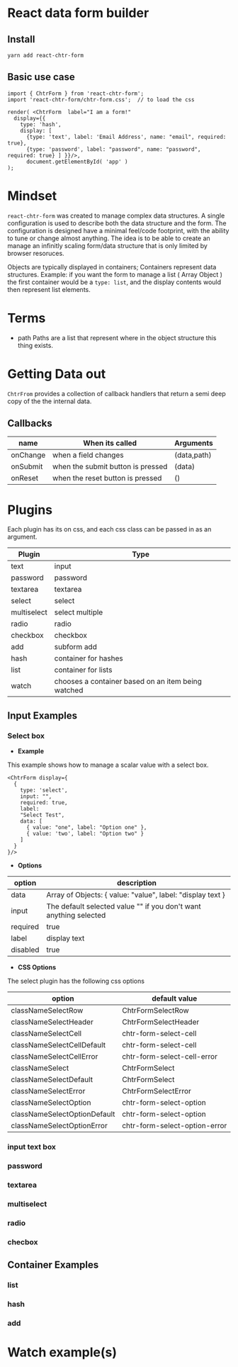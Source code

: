 # React data form builder

## Install

```
yarn add react-chtr-form
```

## Basic use case

```
import { ChtrForm } from 'react-chtr-form';
import 'react-chtr-form/chtr-form.css';  // to load the css

render( <ChtrForm  label="I am a form!" 
  display={{ 
    type: 'hash', 
    display: [ 
      {type: 'text', label: 'Email Address', name: "email", required: true}, 
      {type: 'password', label: "password", name: "password", required: true} ] }}/>, 
      document.getElementById( 'app' ) 
); 
```

# Mindset

`react-chtr-form` was created to manage complex data structures.  A single configuration is used to describe both the data structure and the form.  The configuration is designed have a minimal feel/code footprint, with the ability to tune or change almost anything.  The idea is to be able to create an manage an infinitly scaling form/data structure that is only limited by browser resoruces.

Objects are typically displayed in containers; Containers represent data structures.  Example: if you want the form to manage a list ( Array Object ) the first container would be a `type: list`,  and the display contents would then represent list elements. 


# Terms

* path
Paths are a list that represent where in the object structure this thing exists.

# Getting Data out

`ChtrFrom` provides a collection of callback handlers that return a semi deep copy of the the internal data.


## Callbacks

| name | When its called | Arguments |
| ---- | --------------- | --------- |
| onChange | when a field changes | (data,path) |
| onSubmit | when the submit button is pressed | (data) |
| onReset  | when the reset button is pressed  | () |



# Plugins

Each plugin has its on css, and each css class can be passed in as an argument.

| Plugin      |       Type           |
| ----------- | -------------------- |
| text        | input                |
| password    | password             |
| textarea    | textarea             |
| select      | select               |
| multiselect | select multiple      |
| radio       | radio                |
| checkbox    | checkbox             |
| add         | subform add          |
| hash        | container for hashes |
| list        | container for lists  |
| watch       | chooses a container based on an item being watched |

## Input Examples

### Select box

* **Example**

This example shows how to manage a scalar value with a select box.

```
<ChtrForm display={
  { 
    type: 'select', 
    input: "", 
    required: true, 
    label: 
    "Select Test", 
    data: [
      { value: "one", label: "Option one" }, 
      { value: 'two', label: "Option two" }
    ] 
  }
}/>
```

* **Options**

| option | description |
| ------ | ----------- |
| data | Array of Objects: { value: "value", label: "display text } |
| input | The default selected value "" if you don't want anything selected |
| required | true|false, denotes if the field is required for the onSubmit action to be called |
| label | display text |
| disabled | true|false, denotes if this field is disabled |

* **CSS Options**

The select plugin has the following css options

| option | default value |
| ------ | ------------- |
| classNameSelectRow | ChtrFormSelectRow |
| classNameSelectHeader | ChtrFormSelectHeader  | 
| classNameSelectCell | chtr-form-select-cell  | 
| classNameSelectCellDefault | chtr-form-select-cell  | 
| classNameSelectCellError | chtr-form-select-cell-error  | 
| classNameSelect | ChtrFormSelect  | 
| classNameSelectDefault | ChtrFormSelect  | 
| classNameSelectError | ChtrFormSelectError  | 
| classNameSelectOption | chtr-form-select-option  | 
| classNameSelectOptionDefault | chtr-form-select-option  | 
| classNameSelectOptionError | chtr-form-select-option-error |


### input text box

### password

### textarea

### multiselect

### radio

### checbox

## Container Examples

### list

### hash

### add

# Watch example(s)
